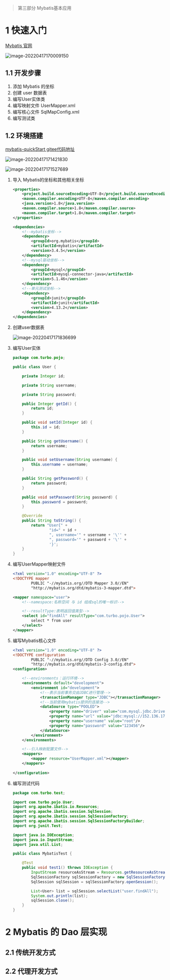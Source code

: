 > 第三部分 Mybatis基本应用

# 1 快速入门

[Mybatis 官网](https://mybatis.org/mybatis-3/)

![image-20220417170009150](assest/image-20220417170009150.png)

## 1.1 开发步骤

1. 添加 Mybatis 的坐标
2. 创建 user 数据表
3. 编写User实体类
4. 编写映射文件 UserMapper.xml 
5. 编写核心文件 SqlMapConfig.xml
6. 编写测试类

## 1.2 环境搭建

[mybatis-quickStart gitee代码地址](https://gitee.com/turboYuu/mybatis-1-1/tree/master/lab-mybatis/mybatis-quickStart)

![image-20220417171421830](assest/image-20220417171421830.png)

![image-20220417171527689](assest/image-20220417171527689.png)

1. 导入 Mybatis的坐标和其他相关坐标

   ```xml
   <properties>
       <project.build.sourceEncoding>UTF-8</project.build.sourceEncoding>
       <maven.compiler.encoding>UTF-8</maven.compiler.encoding>
       <java.version>1.8</java.version>
       <maven.compiler.source>1.8</maven.compiler.source>
       <maven.compiler.target>1.8</maven.compiler.target>
   </properties>
   
   <dependencies>
       <!--mybatis坐标-->
       <dependency>
           <groupId>org.mybatis</groupId>
           <artifactId>mybatis</artifactId>
           <version>3.4.5</version>
       </dependency>
       <!--mysql驱动坐标-->
       <dependency>
           <groupId>mysql</groupId>
           <artifactId>mysql-connector-java</artifactId>
           <version>5.1.46</version>
       </dependency>
       <!--单元测试坐标-->
       <dependency>
           <groupId>junit</groupId>
           <artifactId>junit</artifactId>
           <version>4.13.2</version>
       </dependency>
   </dependencies>
   ```

   

2. 创建user数据表

   ![image-20220417171836699](assest/image-20220417171836699.png)

3. 编写User实体

   ```java
   package com.turbo.pojo;
   
   public class User {
   
       private Integer id;
   
       private String username;
   
       private String password;
   
       public Integer getId() {
           return id;
       }
   
       public void setId(Integer id) {
           this.id = id;
       }
   
       public String getUsername() {
           return username;
       }
   
       public void setUsername(String username) {
           this.username = username;
       }
   
       public String getPassword() {
           return password;
       }
   
       public void setPassword(String password) {
           this.password = password;
       }
   
       @Override
       public String toString() {
           return "User{" +
                   "id=" + id +
                   ", username='" + username + '\'' +
                   ", password='" + password + '\'' +
                   '}';
       }
   }
   
   ```

   

4. 编写UserMapper映射文件

   ```xml
   <?xml version="1.0" encoding="UTF-8" ?>
   <!DOCTYPE mapper
           PUBLIC "-//mybatis.org//DTD Mapper 3.0//EN"
           "http://mybatis.org/dtd/mybatis-3-mapper.dtd">
   
   <mapper namespace="user">
       <!--namespace:名称空间 与 id 组成sql的唯一标识-->
   
       <!--resultType:表明返回值类型-->
       <select id="findAll" resultType="com.turbo.pojo.User">
           select * from user
       </select>
   </mapper>
   ```

   

5. 编写Mybatis核心文件

   ```xml
   <?xml version="1.0" encoding="UTF-8" ?>
   <!DOCTYPE configuration
           PUBLIC "-//mybatis.org//DTD Config 3.0//EN"
           "http://mybatis.org/dtd/mybatis-3-config.dtd">
   <configuration>
   
       <!--environments：运行环境-->
       <environments default="development">
           <environment id="development">
               <!--表示当前事务交由JDBC进行管理-->
               <transactionManager type="JDBC"></transactionManager>
               <!--当前使用mybatis提供的连接池-->
               <dataSource type="POOLED">
                   <property name="driver" value="com.mysql.jdbc.Driver"/>
                   <property name="url" value="jdbc:mysql://152.136.177.192:3306/turbine"/>
                   <property name="username" value="root"/>
                   <property name="password" value="123456"/>
               </dataSource>
           </environment>
       </environments>
   
       <!--引入映射配置文件-->
       <mappers>
           <mapper resource="UserMapper.xml"></mapper>
       </mappers>
       
   </configuration>
   ```

6. 编写测试代码

   ```java
   package com.turbo.test;
   
   import com.turbo.pojo.User;
   import org.apache.ibatis.io.Resources;
   import org.apache.ibatis.session.SqlSession;
   import org.apache.ibatis.session.SqlSessionFactory;
   import org.apache.ibatis.session.SqlSessionFactoryBuilder;
   import org.junit.Test;
   
   import java.io.IOException;
   import java.io.InputStream;
   import java.util.List;
   
   public class MybatisTest {
   
       @Test
       public void test1() throws IOException {
           InputStream resourceAsStream = Resources.getResourceAsStream("SqlMapConfig.xml");
           SqlSessionFactory sqlSessionFactory = new SqlSessionFactoryBuilder().build(resourceAsStream);
           SqlSession sqlSession = sqlSessionFactory.openSession();
   
           List<User> list = sqlSession.selectList("user.findAll");
           System.out.println(list);
           sqlSession.close();
       }
   }
   ```

   

   

# 2 Mybatis 的 Dao 层实现

## 2.1 传统开发方式

## 2.2 代理开发方式













